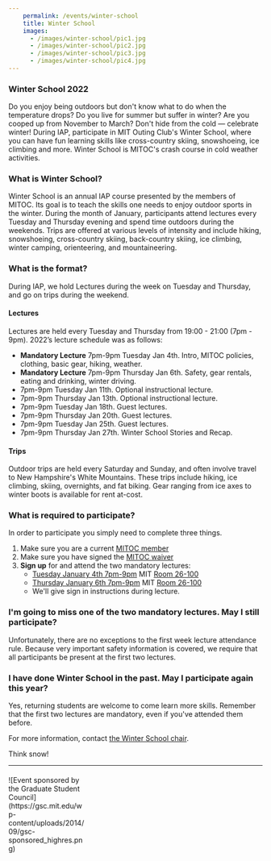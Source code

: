 ```yaml
---
    permalink: /events/winter-school
    title: Winter School
    images:
      - /images/winter-school/pic1.jpg
      - /images/winter-school/pic2.jpg
      - /images/winter-school/pic3.jpg
      - /images/winter-school/pic4.jpg
---
```



### Winter School 2022

Do you enjoy being outdoors but don't know what to do when the temperature drops? Do you live for summer but suffer in winter? Are you cooped up from November to March? Don't hide from the cold — celebrate winter! During IAP, participate in MIT Outing Club's Winter School, where you can have fun learning skills like cross-country skiing, snowshoeing, ice climbing and more. Winter School is MITOC's crash course in cold weather activities.

### What is Winter School?

Winter School is an annual IAP course presented by the members of MITOC. Its goal is to teach the skills one needs to enjoy outdoor sports in the winter. During the month of January, participants attend lectures every Tuesday and Thursday evening and spend time outdoors during the weekends. Trips are offered at various levels of intensity and include hiking, snowshoeing, cross-country skiing, back-country skiing, ice climbing, winter camping, orienteering, and mountaineering.

### What is the format?

During IAP, we hold Lectures during the week on Tuesday and Thursday, and go on trips during the weekend.

#### Lectures

Lectures are held every Tuesday and Thursday from 19:00 - 21:00 (7pm - 9pm). 2022’s lecture schedule was as follows:

- **Mandatory Lecture** 7pm-9pm Tuesday Jan 4th. Intro, MITOC policies, clothing, basic gear, hiking, weather.
- **Mandatory Lecture** 7pm-9pm Thursday Jan 6th. Safety, gear rentals, eating and drinking, winter driving.
- 7pm-9pm Tuesday Jan 11th. Optional instructional lecture.
- 7pm-9pm Thursday Jan 13th. Optional instructional lecture.
- 7pm-9pm Tuesday Jan 18th. Guest lectures.
- 7pm-9pm Thursday Jan 20th. Guest lectures.
- 7pm-9pm Tuesday Jan 25th. Guest lectures.
- 7pm-9pm Thursday Jan 27th. Winter School Stories and Recap.

#### Trips


Outdoor trips are held every Saturday and Sunday, and often involve travel to New Hampshire's White Mountains. These trips include hiking, ice climbing, skiing, overnights, and fat biking. Gear ranging from ice axes to winter boots is available for rent at-cost.

### What is required to participate?

In order to participate you simply need to complete three things.

1.  Make sure you are a current [MITOC member](https://mitoc-trips.mit.edu/profile/membership/)
2.  Make sure you have signed the [MITOC waiver](https://mitoc-trips.mit.edu/profile/waiver/)
3.  **Sign up** for and attend the two mandatory lectures:
    *   [Tuesday January 4th 7pm-9pm](https://mitoc-trips.mit.edu/trips/1425/) MIT [Room 26-100](https://whereis.mit.edu?q=26-100)
    *   [Thursday January 6th 7pm-9pm](https://mitoc-trips.mit.edu/trips/1426/) MIT [Room 26-100](https://whereis.mit.edu?q=26-100)
    *   We'll give sign in instructions during lecture.

### I'm going to miss one of the two mandatory lectures. May I still participate?

Unfortunately, there are no exceptions to the first week lecture attendance rule. Because very important safety information is covered, we require that all participants be present at the first two lectures.

### I have done Winter School in the past. May I participate again this year?

Yes, returning students are welcome to come learn more skills. Remember that the first two lectures are mandatory, even if you've attended them before.

For more information, contact [the Winter School chair](mailto:ws-chair@mit.edu).

Think snow!


-----------------


<div style="max-width:150px;margin-top:20px;" markdown="1">
![Event sponsored by the Graduate Student Council](https://gsc.mit.edu/wp-content/uploads/2014/09/gsc-sponsored_highres.png)
</div>
